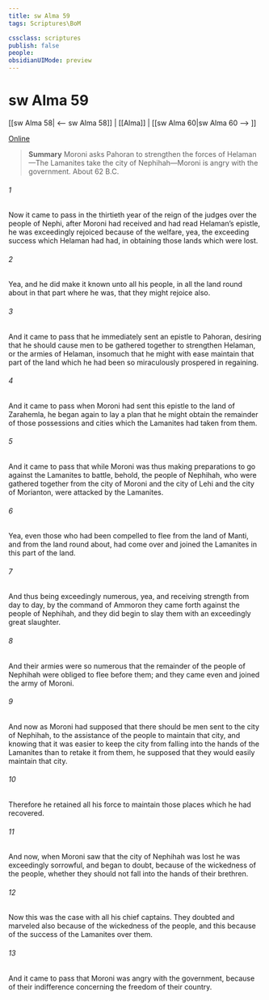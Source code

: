 ```yaml
---
title: sw Alma 59
tags: Scriptures\BoM

cssclass: scriptures
publish: false
people:
obsidianUIMode: preview
---
```


# sw Alma 59
[[sw Alma 58| <-- sw Alma 58]] | [[Alma]] | [[sw Alma 60|sw Alma 60 --> ]]

[Online](https://churchofjesuschrist.org/study/scriptures/bofm/alma/59?lang=eng)

> __Summary__
Moroni asks Pahoran to strengthen the forces of Helaman—The Lamanites take the city of Nephihah—Moroni is angry with the government. About 62 B.C.

###### 1 
Now it came to pass in the thirtieth year of the reign of the judges over the people of Nephi, after Moroni had received and had read Helaman’s epistle, he was exceedingly rejoiced because of the welfare, yea, the exceeding success which Helaman had had, in obtaining those lands which were lost.

###### 2 
Yea, and he did make it known unto all his people, in all the land round about in that part where he was, that they might rejoice also.

###### 3 
And it came to pass that he immediately sent an epistle to Pahoran, desiring that he should cause men to be gathered together to strengthen Helaman, or the armies of Helaman, insomuch that he might with ease maintain that part of the land which he had been so miraculously prospered in regaining.

###### 4 
And it came to pass when Moroni had sent this epistle to the land of Zarahemla, he began again to lay a plan that he might obtain the remainder of those possessions and cities which the Lamanites had taken from them.

###### 5 
And it came to pass that while Moroni was thus making preparations to go against the Lamanites to battle, behold, the people of Nephihah, who were gathered together from the city of Moroni and the city of Lehi and the city of Morianton, were attacked by the Lamanites.

###### 6 
Yea, even those who had been compelled to flee from the land of Manti, and from the land round about, had come over and joined the Lamanites in this part of the land.

###### 7 
And thus being exceedingly numerous, yea, and receiving strength from day to day, by the command of Ammoron they came forth against the people of Nephihah, and they did begin to slay them with an exceedingly great slaughter.

###### 8 
And their armies were so numerous that the remainder of the people of Nephihah were obliged to flee before them; and they came even and joined the army of Moroni.

###### 9 
And now as Moroni had supposed that there should be men sent to the city of Nephihah, to the assistance of the people to maintain that city, and knowing that it was easier to keep the city from falling into the hands of the Lamanites than to retake it from them, he supposed that they would easily maintain that city.

###### 10 
Therefore he retained all his force to maintain those places which he had recovered.

###### 11 
And now, when Moroni saw that the city of Nephihah was lost he was exceedingly sorrowful, and began to doubt, because of the wickedness of the people, whether they should not fall into the hands of their brethren.

###### 12 
Now this was the case with all his chief captains. They doubted and marveled also because of the wickedness of the people, and this because of the success of the Lamanites over them.

###### 13 
And it came to pass that Moroni was angry with the government, because of their indifference concerning the freedom of their country.

